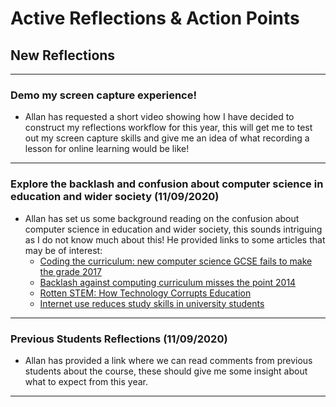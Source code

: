 # Active Reflections & Action Points

## New Reflections
---
### Demo my screen capture experience!
* Allan has requested a short video showing how I have decided to construct my reflections workflow for this year, this will get me to test out my screen capture skills and give me an idea of what recording a lesson for online learning would be like!
---
### Explore the backlash and confusion about computer science in education and wider society (11/09/2020)
* Allan has set us some background reading on the confusion about computer science in education and wider society, this sounds intriguing as I do not know much about this! He provided links to some articles that may be of interest:
    * [Coding the curriculum: new computer science GCSE fails to make the grade 2017](https://theconversation.com/coding-the-curriculum-new-computer-science-gcse-fails-to-make-the-grade-79780)
    * [Backlash against computing curriculum misses the point 2014](https://theconversation.com/backlash-against-computing-curriculum-misses-the-point-22380)
    * [Rotten STEM: How Technology Corrupts Education](https://americanaffairsjournal.org/2019/08/rotten-stem-how-technology-corrupts-education/)
    * [Internet use reduces study skills in university students](https://www.sciencedaily.com/releases/2020/01/200117085321.htm)
---
### Previous Students Reflections (11/09/2020)
* Allan has provided a link where we can read comments from previous students about the course, these should give me some insight about what to expect from this year.
---

  
